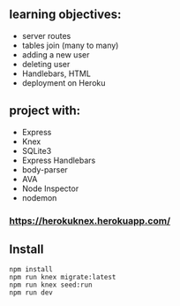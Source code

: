 
## learning objectives:
- server routes
- tables join (many to many)
- adding a new user
- deleting user
- Handlebars, HTML
- deployment on Heroku

## project with:
 - Express
 - Knex
 - SQLite3
 - Express Handlebars
 - body-parser
 - AVA
 - Node Inspector
 - nodemon
 
### https://herokuknex.herokuapp.com/

## Install
```
npm install
npm run knex migrate:latest
npm run knex seed:run
npm run dev
```

<!-- # Boilerplate: Knex.js

Phase 1 boilerplate project with:

 - Express
 - Knex
 - SQLite3
 - Express Handlebars
 - body-parser
 - AVA
 - Node Inspector
 - nodemon


## Install

```
npm install
npm run knex migrate:latest
npm run knex seed:run
npm run dev
```

Be sure to check out the other npm scripts too. -->
